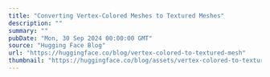 ```yaml
---
title: "Converting Vertex-Colored Meshes to Textured Meshes"
description: ""
summary: ""
pubDate: "Mon, 30 Sep 2024 00:00:00 GMT"
source: "Hugging Face Blog"
url: "https://huggingface.co/blog/vertex-colored-to-textured-mesh"
thumbnail: "https://huggingface.co/blog/assets/vertex-colored-to-textured-mesh/thumbnail.png"
---
```


